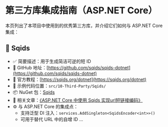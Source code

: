 # 第三方库集成指南（ASP.NET Core）

本页列出了本项目中使用到的优秀第三方库，并介绍它们如何与 ASP.NET Core 集成：

## 📌 Sqids

- ✅ 简要描述：用于生成简洁可逆的短 ID
- 🔗 GitHub 地址：[https://github.com/sqids/sqids-dotnet](https://github.com/sqids/sqids-dotnet)
- 📄 官方教程：[https://sqids.org/dotnet](https://sqids.org/dotnet)
- 📁 示例代码位置：`src/10-Third-Party/Sqids/`
- 📦 NuGet 包：[Sqids](https://www.nuget.org/packages/Sqids)
- 📰 相关文章：[《ASP.NET Core 中使用 Sqids 实现url短链接编码》](https://mp.weixin.qq.com/s/sqids-demo-link) <!-- 🔁 这里替换为你实际的公众号文章链接 -->
- ⚙️ 与 ASP.NET Core 的集成点：
  - 支持泛型 DI 注入：`services.AddSingleton<SqidsEncoder<int>>()`
  - 可用于替代 URL 中的自增 ID
...


